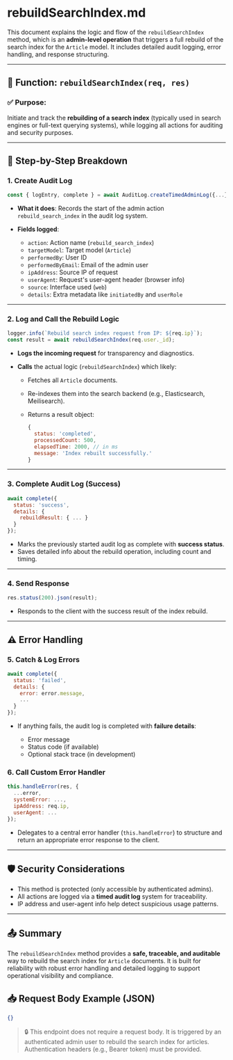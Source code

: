 # rebuildSearchIndex.md

This document explains the logic and flow of the `rebuildSearchIndex` method, which is an **admin-level operation** that triggers a full rebuild of the search index for the `Article` model. It includes detailed audit logging, error handling, and response structuring.

---

## 🔁 Function: `rebuildSearchIndex(req, res)`

### ✅ Purpose:
Initiate and track the **rebuilding of a search index** (typically used in search engines or full-text querying systems), while logging all actions for auditing and security purposes.

---

## 📝 Step-by-Step Breakdown

### 1. **Create Audit Log**
```js
const { logEntry, complete } = await AuditLog.createTimedAdminLog({...});
````

* **What it does**: Records the start of the admin action `rebuild_search_index` in the audit log system.
* **Fields logged**:

  * `action`: Action name (`rebuild_search_index`)
  * `targetModel`: Target model (`Article`)
  * `performedBy`: User ID
  * `performedByEmail`: Email of the admin user
  * `ipAddress`: Source IP of request
  * `userAgent`: Request's user-agent header (browser info)
  * `source`: Interface used (`web`)
  * `details`: Extra metadata like `initiatedBy` and `userRole`

---

### 2. **Log and Call the Rebuild Logic**

```js
logger.info(`Rebuild search index request from IP: ${req.ip}`);
const result = await rebuildSearchIndex(req.user._id);
```

* **Logs the incoming request** for transparency and diagnostics.
* **Calls** the actual logic (`rebuildSearchIndex`) which likely:

  * Fetches all `Article` documents.
  * Re-indexes them into the search backend (e.g., Elasticsearch, Meilisearch).
  * Returns a result object:

    ```js
    {
      status: 'completed',
      processedCount: 500,
      elapsedTime: 2000, // in ms
      message: 'Index rebuilt successfully.'
    }
    ```

---

### 3. **Complete Audit Log (Success)**

```js
await complete({
  status: 'success',
  details: {
    rebuildResult: { ... }
  }
});
```

* Marks the previously started audit log as complete with **success status**.
* Saves detailed info about the rebuild operation, including count and timing.

---

### 4. **Send Response**

```js
res.status(200).json(result);
```

* Responds to the client with the success result of the index rebuild.

---

## ⚠️ Error Handling

### 5. **Catch & Log Errors**

```js
await complete({
  status: 'failed',
  details: {
    error: error.message,
    ...
  }
});
```

* If anything fails, the audit log is completed with **failure details**:

  * Error message
  * Status code (if available)
  * Optional stack trace (in development)

### 6. **Call Custom Error Handler**

```js
this.handleError(res, {
  ...error,
  systemError: ...,
  ipAddress: req.ip,
  userAgent: ...
});
```

* Delegates to a central error handler (`this.handleError`) to structure and return an appropriate error response to the client.

---

## 🛡️ Security Considerations

* This method is protected (only accessible by authenticated admins).
* All actions are logged via a **timed audit log** system for traceability.
* IP address and user-agent info help detect suspicious usage patterns.

---

## 📤 Summary

The `rebuildSearchIndex` method provides a **safe, traceable, and auditable** way to rebuild the search index for `Article` documents. It is built for reliability with robust error handling and detailed logging to support operational visibility and compliance.


## 📥 Request Body Example (JSON)

```json
{}
````

> 🔒 This endpoint does not require a request body. It is triggered by an authenticated admin user to rebuild the search index for articles. Authentication headers (e.g., Bearer token) must be provided.
